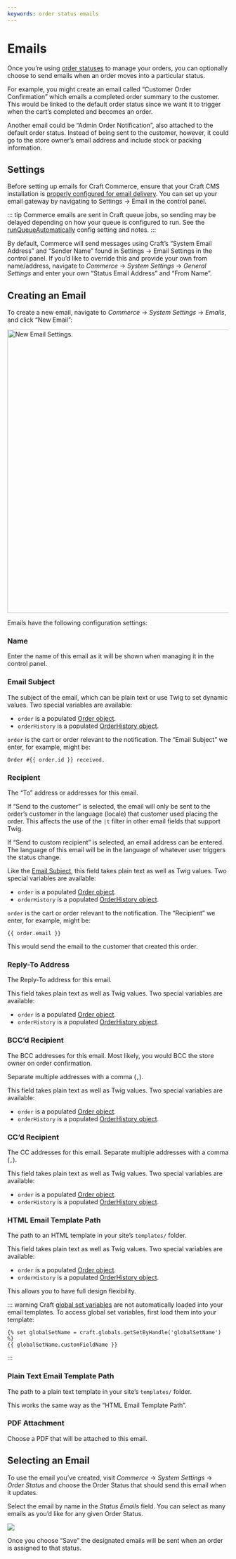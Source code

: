 ```yaml
---
keywords: order status emails
---
```

# Emails

Once you’re using [order statuses](custom-order-statuses.md#functionality) to manage your orders, you can optionally choose to send emails when an order moves into a particular status.

For example, you might create an email called “Customer Order Confirmation” which emails a completed order summary to the customer. This would be linked to the default order status since we want it to trigger when the cart’s completed and becomes an order.

Another email could be “Admin Order Notification”, also attached to the default order status. Instead of being sent to the customer, however, it could go to the store owner’s email address and include stock or packing information.

## Settings

Before setting up emails for Craft Commerce, ensure that your Craft CMS installation is [properly configured for email delivery](https://craftcms.com/guides/why-doesnt-craft-send-emails#setting-up-email).
You can set up your email gateway by navigating to Settings → Email in the control panel.

::: tip
Commerce emails are sent in Craft queue jobs, so sending may be delayed depending on how your queue is configured to run. See the [runQueueAutomatically](https://craftcms.com/docs/3.x/config/config-settings.html#runqueueautomatically) config setting and notes.
:::

By default, Commerce will send messages using Craft’s “System Email Address” and “Sender Name” found in Settings → Email Settings in the control panel. If you’d like to override this and provide your own from name/address, navigate to _Commerce_ → _System Settings_ → _General Settings_ and enter your own “Status Email Address” and “From Name”.

## Creating an Email

To create a new email, navigate to _Commerce_ → _System Settings_ → _Emails_, and click “New Email”:

<img src="./assets/new-email-settings.png" width="645" alt="New Email Settings.">

Emails have the following configuration settings:

### Name

Enter the name of this email as it will be shown when managing it in the control panel.

### Email Subject

The subject of the email, which can be plain text or use Twig to set dynamic values. Two special variables are available:

-   `order` is a populated [Order object](commerce3:craft\commerce\elements\Order).
-   `orderHistory` is a populated [OrderHistory object](commerce3:craft\commerce\models\OrderHistory).

`order` is the cart or order relevant to the notification. The “Email Subject” we enter, for example, might be:

```twig
Order #{{ order.id }} received.
```

### Recipient

The “To” address or addresses for this email.

If “Send to the customer” is selected, the email will only be sent to the order’s customer in the language (locale) that customer used placing the order. This affects the use of the `|t` filter in other email fields that support Twig.

If “Send to custom recipient” is selected, an email address can be entered. The language of this email will be in the language of whatever user triggers the status change.

Like the [Email Subject](#email-subject), this field takes plain text as well as Twig values. Two special variables are available:

-   `order` is a populated [Order object](commerce3:craft\commerce\elements\Order).
-   `orderHistory` is a populated [OrderHistory object](commerce3:craft\commerce\models\OrderHistory).

`order` is the cart or order relevant to the notification. The “Recipient” we enter, for example, might be:

```twig
{{ order.email }}
```

This would send the email to the customer that created this order.

### Reply-To Address

The Reply-To address for this email.

This field takes plain text as well as Twig values. Two special variables are available:

-   `order` is a populated [Order object](commerce3:craft\commerce\elements\Order).
-   `orderHistory` is a populated [OrderHistory object](commerce3:craft\commerce\models\OrderHistory).

### BCC’d Recipient

The BCC addresses for this email. Most likely, you would BCC the store owner on order confirmation.

Separate multiple addresses with a comma (`,`).

This field takes plain text as well as Twig values. Two special variables are available:

-   `order` is a populated [Order object](commerce3:craft\commerce\elements\Order).
-   `orderHistory` is a populated [OrderHistory object](commerce3:craft\commerce\models\OrderHistory).

### CC’d Recipient

The CC addresses for this email. Separate multiple addresses with a comma (`,`).

This field takes plain text as well as Twig values. Two special variables are available:

-   `order` is a populated [Order object](commerce3:craft\commerce\elements\Order).
-   `orderHistory` is a populated [OrderHistory object](commerce3:craft\commerce\models\OrderHistory).

### HTML Email Template Path

The path to an HTML template in your site’s `templates/` folder.

This field takes plain text as well as Twig values. Two special variables are available:

-   `order` is a populated [Order object](commerce3:craft\commerce\elements\Order).
-   `orderHistory` is a populated [OrderHistory object](commerce3:craft\commerce\models\OrderHistory).

This allows you to have full design flexibility.

::: warning
Craft [global set variables](https://docs.craftcms.com/api/v3/craft-web-twig-variables-globals.html) are not automatically loaded into your email templates. To access global set variables, first load them into your template:

```twig
{% set globalSetName = craft.globals.getSetByHandle('globalSetName') %}
{{ globalSetName.customFieldName }}
```
:::

### Plain Text Email Template Path

The path to a plain text template in your site’s `templates/` folder.

This works the same way as the “HTML Email Template Path”.


### PDF Attachment

Choose a PDF that will be attached to this email.


## Selecting an Email

To use the email you’ve created, visit _Commerce_ → _System Settings_ → _Order Status_ and choose the Order Status that should send this email when it updates.

Select the email by name in the _Status Emails_ field. You can select as many emails as you’d like for any given Order Status.

![](./assets/order-status-email-selection.png)

Once you choose “Save” the designated emails will be sent when an order is assigned to that status.
